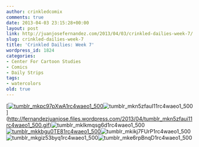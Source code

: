 ```yaml
---
author: crinkledcomix
comments: true
date: 2013-04-03 23:15:28+00:00
layout: post
link: http://juanjosefernandez.com/2013/04/03/crinkled-dailies-week-7/
slug: crinkled-dailies-week-7
title: 'Crinkled Dailies: Week 7'
wordpress_id: 1824
categories:
- Center For Cartoon Studies
- Comics
- Daily Strips
tags:
- watercolors
old: true
---
```


[[![tumblr_mkpc97pXwA1rc4waeo1_500](http://fernandezjuanjose.files.wordpress.com/2013/04/tumblr_mkpc97pxwa1rc4waeo1_500.gif)](http://fernandezjuanjose.files.wordpress.com/2013/04/tumblr_mkpc97pxwa1rc4waeo1_500.gif)![tumblr_mkn5zfauI11rc4waeo1_500](http://fernandezjuanjose.files.wordpress.com/2013/04/tumblr_mkn5zfaui11rc4waeo1_500.gif)](http://fernandezjuanjose.files.wordpress.com/2013/04/tumblr_mkn5zfaui11rc4waeo1_500.gif)![tumblr_mklkmqsg6d1rc4waeo1_500](http://fernandezjuanjose.files.wordpress.com/2013/04/tumblr_mklkmqsg6d1rc4waeo1_500.gif)[![tumblr_mkkbgu0TE81rc4waeo1_500](http://fernandezjuanjose.files.wordpress.com/2013/04/tumblr_mkkbgu0te81rc4waeo1_500.gif)](http://fernandezjuanjose.files.wordpress.com/2013/04/tumblr_mkkbgu0te81rc4waeo1_500.gif)![tumblr_mkikj7FUrP1rc4waeo1_500](http://fernandezjuanjose.files.wordpress.com/2013/04/tumblr_mkikj7furp1rc4waeo1_500.gif)![tumblr_mkgiz53byq1rc4waeo1_500](http://fernandezjuanjose.files.wordpress.com/2013/04/tumblr_mkgiz53byq1rc4waeo1_500.gif)![tumblr_mke6rpBnqD1rc4waeo1_500](http://fernandezjuanjose.files.wordpress.com/2013/04/tumblr_mke6rpbnqd1rc4waeo1_500.gif)
